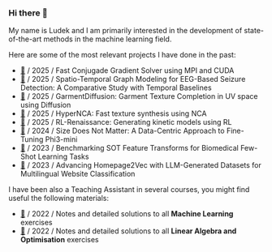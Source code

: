 ### Hi there 👋 
My name is Ludek and I am primarily interested in the development of state-of-the-art methods in the machine learning field.

Here are some of the most relevant projects I have done in the past:

- [🔗](https://github.com/ludekcizinsky/fast-cg-solver?tab=readme-ov-file) / 2025 / Fast Conjugade Gradient Solver using MPI and CUDA
- [🔗](https://github.com/ludekcizinsky/seizure-prediction) / 2025 / Spatio-Temporal Graph Modeling for EEG-Based Seizure Detection: A Comparative Study with Temporal Baselines
- [🔗](https://github.com/ludekcizinsky/garment-texture-completion) / 2025 / GarmentDiffusion: Garment Texture Completion in UV space using Diffusion
- [🔗](https://github.com/ludekcizinsky/hypernca) / 2025 / HyperNCA: Fast texture synthesis using NCA
- [🔗](https://github.com/ludekcizinsky/rl-renaissance) / 2025 / RL-Renaissance: Generating kinetic models using RL
- [🔗](https://github.com/ludekcizinsky/phi3-mini-finetune) / 2024 / Size Does Not Matter: A Data-Centric Approach to Fine-Tuning Phi3-mini
- [🔗](https://github.com/mikasenghaas/few-shot-benchmark/tree/main) / 2023 / Benchmarking SOT Feature Transforms for Biomedical Few-Shot Learning Tasks
- [🔗](https://github.com/CS-433/ml-project-2-mlp) / 2023 / Advancing Homepage2Vec with LLM-Generated Datasets for Multilingual Website Classification

I have been also a Teaching Assistant in several courses, you might find useful the following materials:

- [🔗](https://cizinsky.cc/teaching/ml/intro) / 2022 / Notes and detailed solutions to all **Machine Learning** exercises
- [🔗](https://cizinsky.cc/teaching/lao/intro) / 2022 / Notes and detailed solutions to all **Linear Algebra and Optimisation** exercises
